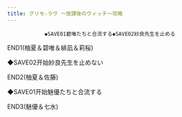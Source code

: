 ```yaml
---
title: グリモ☆ラヴ ～放課後のウィッチ～攻略
---
```


                ◆SAVE01碧唯たちと合流する◆SAVE02紗良先生を止める

END1(柚夏＆碧唯＆緋凪＆莉桜)

◆SAVE02开始紗良先生を止めない

END2(柚夏＆佐藤)

◆SAVE01开始魅優たちと合流する

END3(魅優＆七水)
              
